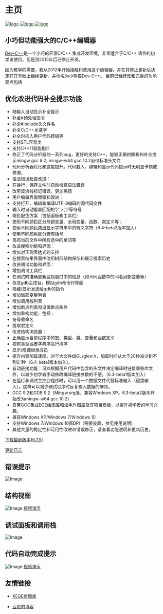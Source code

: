 # 主页

[![logo](logo.svg)]()
[![logo](red_panda_cpp_icon_rigo.svg)]()
[![logo](red_panda_ide_icon_rigo.svg)]()

## 小巧但功能强大的C/C++编辑器

[Dev-C++](https://sourceforge.net/p/orwelldevcpp/)是一个小巧的开源C/C++ 集成开发环境，非常适合于C/C++ 语言的初学者使用，但是到2015年后已停止开发。

因为教学的需要，我从2012年开始接触和使用这个编辑器，并在其停止更新后决定在其基础上继续更新，并命名为小熊猫Dev-C++。
目前已经修改和完善的功能亮点包括


## 优化改进代码补全提示功能
- 随输入自动显示补全提示
- 补全#预处理指令
- 补全#include头文件名
- 补全C/C++关键字
- 补全时插入用户代码模板等
- 支持STL容器类
- 支持C++11智能指针
- 修正了代码分析器的一系列bug，更好的支持C++，能够正确的解析和补全提示mingw gcc 9.2, mingw-w64 gcc 10.2自带标准头文件
- 代码分析器优化和速度提升。代码载入、编辑和显示代码提示时无明显卡顿或停滞。
- 语法错误检查改进：
- 在换行、保存文件时自动检查语法错误
- 改用波浪线标记错误，更加美观
-  用户编辑界面增强和改进：
- 支持打开、编辑和编译UTF-8编码的源代码文件
- 输入时自动覆盖匹配的’}’,’>’,’)’等符号 
- 暗色配色方案（包括面板和工具栏）
- 使用不同颜色区分局部变量、全局变量、函数、类定义等；
- 使用不同颜色突出显示字符串中的转义字符（6.4-beta2版本加入）
- 使用不同颜色区分嵌套括号
- 高亮当前文件中所有选中的单词等
- 改进搜索功能和界面：
- 增加对正则表达式的支持
- 在搜索结果界面中改用树形结构保存和展示搜索历史
- 改进调试功能和界面：
- 增加调试工具栏
- 在调试时准确更新监视窗口中的信息（如不同函数中的同名局部变量等）
- 改进gdb主控台，模拟gdb命令行界面
- 隐藏/显示发送给gdb的指令
- 增加局部变量列表
- 增加调用栈列表
- 增加断点列表和设置断点条件
- 增加重构功能，包括：
- 符号重命名
- 提取宏定义
- 改进结构浏览器：
- 正确显示当前程序中的宏、类型、类、变量和函数定义
- 按照类型或者字典序进行排序
- 显示/隐藏继承成员
- 提升内容加载速度。对于大文件如GL/glew.h，加载时间从大于20秒减少到不到0.1秒（6.4-beta1版本加入）。
- 自动链接功能：可以根据用户代码中包含的头文件决定编译时链接哪些库文件，以减少初学者手动修改编译链接参数的不便。（6.3-beta1版本加入）
- 在运行和调试主控台程序时，可以用一个数据文件代替标准输入（键盘输入）。这样可以减少调试程序时反复输入数据的麻烦。
- GCC 9.2和GDB 9.2（Mingw.org版，兼容Windows XP。6.3-beta2版本开始改为mingw-w64 gcc 10.2）
- 自带GCC集成EGE绘图库和海龟作图库及其项目模板，以提升初学者的学习兴趣。
- 兼容Windows XP/Windows 7/Windows 10
- 支持Windows 7/Windows 10高DPI（需要设置，参见使用说明）
- 其他大量的稳定性和可用性改进和错误修正，请查看功能说明和更新历史。



[下载最新版本(6.7.5)](downloads.md)

[更新日志](downloads.md)



## 错误提示

![Image](图片/6.2-错误提示-1.png)



## 结构视图

![Image](图片/ClassBrowser.png)
[视频演示](https://www.bilibili.com/video/BV1Za411A7TT/)

## 调试面板和调用栈

![Image](图片/Callstack-goto.png)

## 代码自动完成提示

![Image](图片/AutoCompletion.png)
[视频演示](https://www.bilibili.com/video/BV1By4y1C76a/)


## 友情链接

- [XEGE绘图库](https://xege.org/)

- [豆焰的博客](https://blog.beanflame.cn/)

